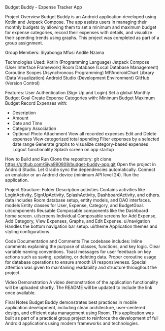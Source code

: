 Budget Buddy - Expense Tracker App

Project Overview
Budget Buddy is an Android application developed using Kotlin and Jetpack Compose. The app assists users in managing their monthly budgets by allowing them to set a minimum and maximum budget for expense categories, record their expenses with details, and visualize their spending trends using graphs.
This project was completed as part of a group assignment.

Group Members:
Siyabonga Mfusi
Andile Nzama

Technologies Used:
Kotlin (Programming Language)
Jetpack Compose (User Interface Framework)
Room Database (Local Database Management)
Coroutine Scopes (Asynchronous Programming)
MPAndroidChart Library (Data Visualization)
Android Studio (Development Environment)
GitHub (Version Control)

Features:
User Authentication (Sign Up and Login)
Set a global Monthly Budget Goal
Create Expense Categories with:
Minimum Budget
Maximum Budget
Record Expenses with:
- Description
- Amount
- Date and Time
- Category Association
- Optional Photo Attachment
View all recorded expenses
Edit and Delete expenses
View categorized total spending
Filter expenses by a selected date range
Generate graphs to visualize category-based expenses
Logout functionality
Splash screen on app startup

How to Build and Run
Clone the repository:
git clone https://github.com/Siya990808/budget-buddy-app.git
Open the project in Android Studio.
Let Gradle sync the dependencies automatically.
Connect an emulator or an Android device (minimum API level 24).
Run the application.

Project Structure:
Folder	Description
activities	Contains activities like LoginActivity, SignUpActivity, SplashActivity, DashboardActivity, and others.
data	Includes Room database setup, entity models, and DAO interfaces.
models	Entity classes for User, Expense, Category, and BudgetGoal.
ui/components	Reusable Composable components like the Dashboard home screen.
ui/screens	Individual Composable screens for Add Expense, Add Category, View Expenses, Graphs, and Edit Expense.
ui/navigation	Handles the bottom navigation bar setup.
ui/theme	Application themes and styling configurations.

Code Documentation and Comments
The codebase includes:
Inline comments explaining the purpose of classes, functions, and key logic.
Clear variable naming conventions.
Toast messages for user feedback on key actions such as saving, updating, or deleting data.
Proper coroutine usage for database operations to ensure smooth UI responsiveness.
Special attention was given to maintaining readability and structure throughout the project.

Video Demonstration
A video demonstration of the application functionality will be uploaded shortly.
The README will be updated to include the link once available.

Final Notes
Budget Buddy demonstrates best practices in mobile application development, including clean architecture, user-centered design, and efficient data management using Room.
This application was built as part of a practical group project to reinforce the development of full Android applications using modern frameworks and technologies.

